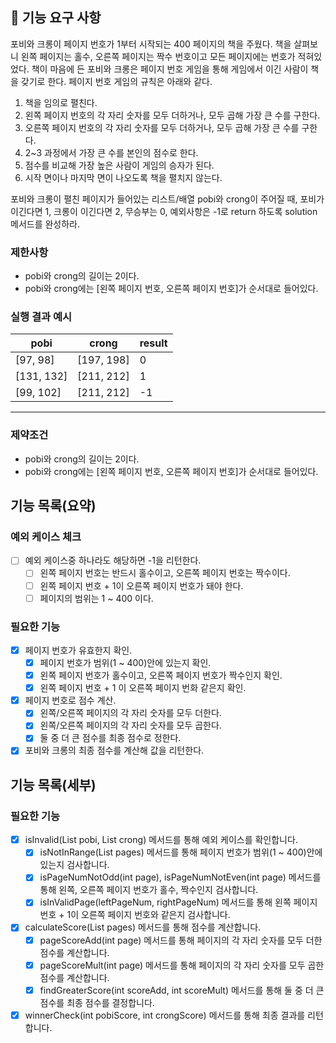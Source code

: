 ## 🚀 기능 요구 사항

포비와 크롱이 페이지 번호가 1부터 시작되는 400 페이지의 책을 주웠다. 책을 살펴보니 왼쪽 페이지는 홀수, 오른쪽 페이지는 짝수 번호이고 모든 페이지에는 번호가 적혀있었다. 책이 마음에 든 포비와 크롱은 페이지
번호 게임을 통해 게임에서 이긴 사람이 책을 갖기로 한다. 페이지 번호 게임의 규칙은 아래와 같다.

1. 책을 임의로 펼친다.
2. 왼쪽 페이지 번호의 각 자리 숫자를 모두 더하거나, 모두 곱해 가장 큰 수를 구한다.
3. 오른쪽 페이지 번호의 각 자리 숫자를 모두 더하거나, 모두 곱해 가장 큰 수를 구한다.
4. 2~3 과정에서 가장 큰 수를 본인의 점수로 한다.
5. 점수를 비교해 가장 높은 사람이 게임의 승자가 된다.
6. 시작 면이나 마지막 면이 나오도록 책을 펼치지 않는다.

포비와 크롱이 펼친 페이지가 들어있는 리스트/배열 pobi와 crong이 주어질 때, 포비가 이긴다면 1, 크롱이 이긴다면 2, 무승부는 0, 예외사항은 -1로 return 하도록 solution 메서드를 완성하라.

### 제한사항

- pobi와 crong의 길이는 2이다.
- pobi와 crong에는 [왼쪽 페이지 번호, 오른쪽 페이지 번호]가 순서대로 들어있다.

### 실행 결과 예시

| pobi | crong | result |
| --- | --- | --- |
| [97, 98] | [197, 198] | 0 |
| [131, 132] | [211, 212] | 1 |
| [99, 102] | [211, 212] | -1 |

---

### 제약조건

- pobi와 crong의 길이는 2이다.
- pobi와 crong에는 [왼쪽 페이지 번호, 오른쪽 페이지 번호]가 순서대로 들어있다.

## 기능 목록(요약)

### 예외 케이스 체크

- [ ] 예외 케이스중 하나라도 해당하면 -1을 리턴한다.
    - [ ] 왼쪽 페이지 번호는 반드시 홀수이고, 오른쪽 페이지 번호는 짝수이다.
    - [ ] 왼쪽 페이지 번호 + 1이 오른쪽 페이지 번호가 돼야 한다.
    - [ ] 페이지의 범위는 1 ~ 400 이다.

### 필요한 기능

- [x] 페이지 번호가 유효한지 확인.
    - [x] 페이지 번호가 범위(1 ~ 400)안에 있는지 확인.
    - [x] 왼쪽 페이지 번호가 홀수이고, 오른쪽 페이지 번호가 짝수인지 확인.
    - [x] 왼쪽 페이지 번호 + 1 이 오른쪽 페이지 번화 같은지 확인.
- [x] 페이지 번호로 점수 계산.
    - [x] 왼쪽/오른쪽 페이지의 각 자리 숫자를 모두 더한다.
    - [x] 왼쪽/오른쪽 페이지의 각 자리 숫자를 모두 곱한다.
    - [x] 둘 중 더 큰 점수를 최종 점수로 정한다.
- [x] 포비와 크롱의 최종 점수를 계산해 값을 리턴한다.

## 기능 목록(세부)

### 필요한 기능

- [x] isInvalid(List pobi, List crong) 메서드를 통해 예외 케이스를 확인합니다.
    - [x] isNotInRange(List pages) 메서드를 통해 페이지 번호가 범위(1 ~ 400)안에 있는지 검사합니다.
    - [x] isPageNumNotOdd(int page), isPageNumNotEven(int page)  메서드를 통해 왼쪽, 오른쪽 페이지 번호가 홀수, 짝수인지 검사합니다.
    - [x] isInValidPage(leftPageNum, rightPageNum) 메서드를 통해 왼쪽 페이지 번호 + 1이 오른쪽 페이지 번호와 같은지 검사합니다.
- [x] calculateScore(List pages) 메서드를 통해 점수를 계산합니다.
    - [x] pageScoreAdd(int page) 메서드를 통해 페이지의 각 자리 숫자를 모두 더한 점수를 계산합니다.
    - [x] pageScoreMult(int page) 메서드를 통해 페이지의 각 자리 숫자를 모두 곱한 점수를 계산합니다.
    - [x] findGreaterScore(int scoreAdd, int scoreMult) 메서드를 통해 둘 중 더 큰 점수를 최종 점수를 결정합니다.
- [x] winnerCheck(int pobiScore, int crongScore) 메서드를 통해 최종 결과를 리턴합니다.
